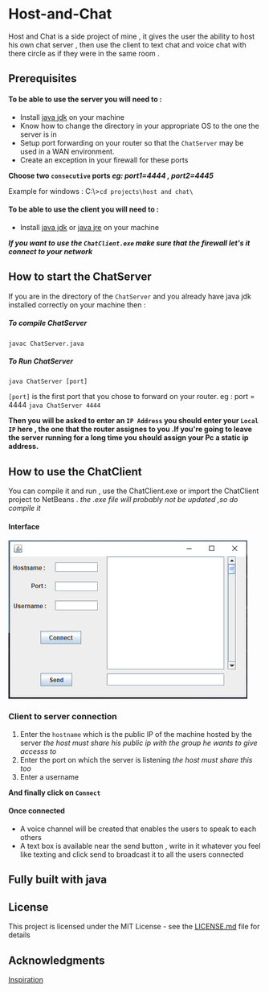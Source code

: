 
# Host-and-Chat
Host and Chat is a side project of mine , it gives the user the ability to host his own chat server , then use the client to text chat and voice chat with there circle as if they were in the same room .
## Prerequisites
#### To be able to use the server you will need to :
* Install [java jdk](https://www.oracle.com/technetwork/java/javase/downloads/index.html) on your machine 
* Know how to change the directory in your appropriate OS to the one the server is in
* Setup port forwarding on your router so that the `ChatServer` may  be used in a WAN environment.
* Create an exception in your firewall for these ports

**Choose two `consecutive` ports _eg: port1=4444 , port2=4445_**

Example for windows : 
C:\\>`cd projects\host and chat\`
#### To be able to use the client you will need to :
* Install [java jdk](https://www.oracle.com/technetwork/java/javase/downloads/index.html) or [java jre](https://www.java.com/en/download/win10.jsp) on your machine 

***If you want to use the `ChatClient.exe` make sure that the firewall let's it connect to your network***

## How to start the ChatServer
If you are in the directory of the `ChatServer` and you already have java jdk installed correctly on your machine then :

##### To compile ChatServer
```
javac ChatServer.java
```
##### To Run ChatServer
```
java ChatServer [port]
```
`[port]` is the first port that you chose to forward on your router. eg : port = 4444 `java ChatServer 4444`

**Then you will be asked to enter an `IP Address` you should enter your `Local IP` here , the one that the router assignes to you .If you're going to leave the server running for a long time you should assign your Pc a static ip address.**

## How to use the ChatClient
You can  compile it and run , use the ChatClient.exe or import the ChatClient project to NetBeans . *the .exe file will probably not be updated ,so do compile it*

#### Interface

![interface](screenshots/int1.PNG)

### Client to server connection
1. Enter the `hostname` which is the public IP of the machine hosted by the server *the host must share his public ip with the group he wants to give accesss to*
2. Enter the port on which the server is listening *the host must share this too*
3. Enter a username

**And finally click on `Connect`**

#### Once connected 
* A voice channel will be created that enables the users to speak to each others
* A text box is available near the send button , write in it whatever you feel like texting and click send to broadcast it to all the users connected

## Fully built with java
## License
This project is licensed under the MIT License - see the [LICENSE.md](LICENSE.md) file for details

## Acknowledgments
[Inspiration](https://github.com/adolfintel/voicechat)
